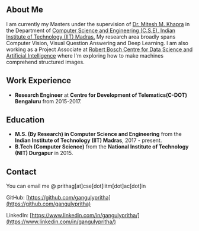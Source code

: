 <title> Pritha Ganguly </title> 

## About Me
I am currently my Masters under the supervision of [Dr. Mitesh M. Khapra](http://www.cse.iitm.ac.in/~miteshk/) in the Department of [Computer Science and Engineering (C.S.E), Indian Institute of Technology (IIT) Madras.](http://www.cse.iitm.ac.in/) My research area broadly spans Computer Vision, Visual Question Answering and Deep Learning. I am also working as a Project Associate at [Robert Bosch Centre for Data Science and Artificial Intelligence](https://rbc-dsai.iitm.ac.in/) where I'm exploring how to make machines comprehend structured images.

## Work Experience
* **Research Engineer** at **Centre for Development of Telematics(C-DOT) Bengaluru** from 2015-2017.

## Education
* **M.S. (By Research) in Computer Science and Engineering** from the **Indian Institute of Technology (IIT) Madras**, 2017 - present.
* **B.Tech (Computer Science)** from the **National Institute of Technology (NIT) Durgapur** in 2015.

## Contact
You can email me @ prithag[at]cse[dot]iitm[dot]ac[dot]in

GitHub: [https://github.com/gangulypritha](https://github.com/gangulypritha)

LinkedIn: [https://www.linkedin.com/in/gangulypritha/](https://www.linkedin.com/in/gangulypritha/)
